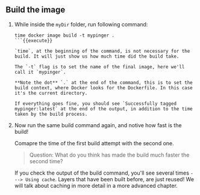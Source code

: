 ## Build the image

1. While inside the `myDir` folder, run following command:

	```
	time docker image build -t mypinger .
	```{{execute}}
	
	`time`, at the beginning of the command, is not necessary for the build. It will just show us how much time did the build take.
	
	The `-t` flag is to set the name of the final image, here we'll call it `mypinger`.
		
	**Note the dot** `.` at the end of the command, this is to set the build context, where Docker looks for the Dockerfile. In this case it's the current directory.
	
	If everything goes fine, you should see `Successfully tagged mypinger:latest` at the end of the output, in addition to the time taken by the build process.
	
2. Now run the same build command again, and notive how fast is the build!

	Comapre the time of the first build attempt with the second one.
	
	> Question: What do you think has made the build much faster the second time?
	
	If you check the output of the build command, you'll see several times `---> Using cache`. Layers that have been built before, are just reused! We will talk about caching in more detail in a more advanced chapter.
	


